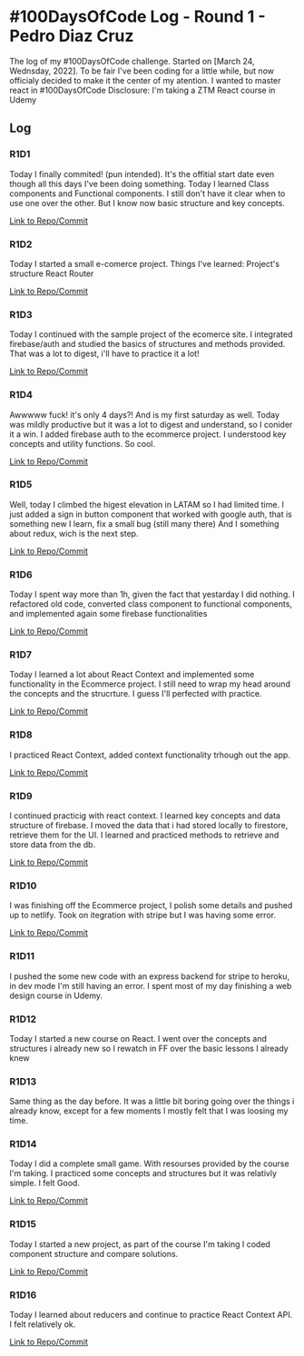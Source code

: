 # #100DaysOfCode Log - Round 1 - Pedro Diaz Cruz

The log of my #100DaysOfCode challenge. Started on [March 24, Wednsday, 2022].
To be fair I've been coding for a little while, but now officialy decided to make it the center of my atention. I wanted to master react in #100DaysOfCode
Disclosure: I'm taking a ZTM React course in Udemy

## Log
 
### R1D1 
Today I finally commited! (pun intended). It's the offitial start date even though all this days I've been doing something. 
Today I learned Class components and Functional components. I still don't have it clear when to use one over the other. But I know now basic structure and key concepts. 

[Link to Repo/Commit](https://github.com/PeterDevLATAM/ZTM_React-Basis)

### R1D2
Today I started a small e-comerce project. Things I've learned: 
Project's structure 
React Router

[Link to Repo/Commit](https://github.com/PeterDevLATAM/crwn-clothing)

### R1D3
Today I continued with the sample project of the ecomerce site. I integrated firebase/auth and studied the basics of structures and methods provided. That was a lot to digest, i'll have to practice it a lot!

[Link to Repo/Commit](https://github.com/PeterDevLATAM/crwn-clothing)

### R1D4
Awwwww fuck! it's only 4 days?! And is my first saturday as well. Today was mildly productive but it was a lot to digest and understand, so I conider it a win. 
I added firebase auth to the ecommerce project. I understood key concepts and utility functions. So cool.

[Link to Repo/Commit](https://github.com/PeterDevLATAM/crwn-clothing/tree/41476cee4be99616efe6be285caeca79b47d3f92)

### R1D5
Well, today I climbed the higest elevation in LATAM so I had limited time. I just added a sign in button component that worked with google auth, that is something new I learn, fix a small bug (still many there) And I something about redux, wich is the next step. 

[Link to Repo/Commit](https://github.com/PeterDevLATAM/crwn-clothing/tree/5e1af6270ba91ba13867e598d6b5f4493afeac2c)

### R1D6
Today I spent way more than 1h, given the fact that yestarday I did nothing. I refactored old code, converted class component to functional components, and implemented again some firebase functionalities

[Link to Repo/Commit](https://github.com/PeterDevLATAM/crown-clothing-v2/tree/5f17c3cca57e07aa12d34a66f74ee0c807556da2)

### R1D7
Today I learned a lot about React Context and implemented some functionality in the Ecommerce project. I still need to wrap my head around the concepts and the strucrture. I guess I'll perfected with practice. 

[Link to Repo/Commit](https://github.com/PeterDevLATAM/crown-clothing-v2/tree/08d9cc73259af33c2c303149c134ace0d663622f)

### R1D8
I practiced React Context, added context functionality trhough out the app.

[Link to Repo/Commit](https://github.com/PeterDevLATAM/crown-clothing-v2/tree/229ee8824f059b814203d06f34ce3af1326f66ed)

### R1D9
I continued practicig with react context. I learned key concepts and data structure of firebase. I moved the data that i had stored locally to firestore, retrieve them for the UI. I learned and practiced methods to retrieve and store data from the db. 

[Link to Repo/Commit](https://github.com/PeterDevLATAM/crown-clothing-v2/tree/a98276c31d27b0077734eba5f50a38b2983ca0b6)
### R1D10
I was finishing off the Ecommerce project, I polish some details and pushed up to netlify. Took on itegration with stripe but I was having some error. 

[Link to Repo/Commit](https://github.com/PeterDevLATAM/crown-clothing-v2/tree/cbf5dd5368d615c5d3342e8f5e51db5846d40afd)

### R1D11
I pushed the some new code with an express backend for stripe to heroku, in dev mode I'm still having an error. I spent most of my day finishing a web design course in Udemy. 



### R1D12
Today I started a new course on React. I went over the concepts and structures i already new so I rewatch in FF over the basic lessons I already knew



### R1D13
Same thing as the day before. It was a little bit boring going over the things i already know, except for a few moments I mostly felt that I was loosing my time. 



### R1D14
Today I did a complete small game. With resourses provided by the course I'm taking. I practiced some concepts and structures but it was relativly simple. I felt Good.

[Link to Repo/Commit](https://github.com/PeterDevLATAM/memory-cards/tree/532cfbcee75613a0270c50aabbd4996dac6d2bfa)


### R1D15
Today I started a new project, as part of the course I'm taking I coded component structure and compare solutions. 

[Link to Repo/Commit](https://github.com/PeterDevLATAM/recpie-directory/tree/66a74b9df960cc5e04d873748a80d45edebb6ae1)


### R1D16
Today I learned about reducers and continue to practice React Context API. I felt relatively ok. 

[Link to Repo/Commit](https://github.com/PeterDevLATAM/recpie-directory/tree/b348d6292d4617c6103473e7349cb7c4f11d9e4f)



